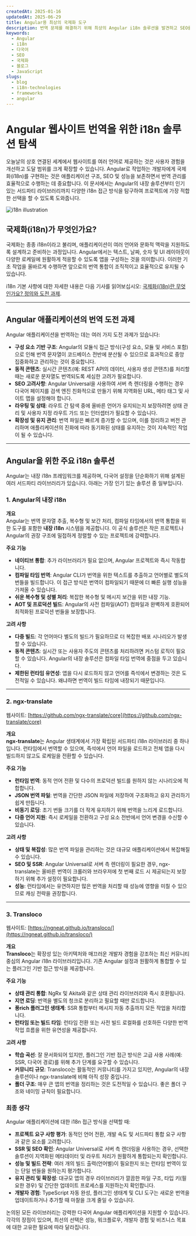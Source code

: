 ```yaml
---
createdAt: 2025-01-16
updatedAt: 2025-06-29
title: Angular용 최상의 국제화 도구
description: 번역 문제를 해결하기 위해 최상의 Angular i18n 솔루션을 발견하고 SEO를 향상시키고 전세계 웹 경험을 제공합니다.
keywords:
  - Angular
  - i18n
  - 다국어
  - SEO
  - 국제화
  - 블로그
  - JavaScript
slugs:
  - blog
  - i18n-technologies
  - frameworks
  - angular
---
```


# Angular 웹사이트 번역을 위한 i18n 솔루션 탐색

오늘날의 상호 연결된 세계에서 웹사이트를 여러 언어로 제공하는 것은 사용자 경험을 개선하고 도달 범위를 크게 확장할 수 있습니다. Angular로 작업하는 개발자에게 국제화(i18n)를 구현하는 것은 애플리케이션 구조, SEO 및 성능을 보존하면서 번역 관리를 효율적으로 수행하는 데 중요합니다. 이 문서에서는 Angular의 내장 솔루션부터 인기 있는 서드파티 라이브러리까지 다양한 i18n 접근 방식을 탐구하여 프로젝트에 가장 적합한 선택을 할 수 있도록 도와줍니다.

![i18n illustration](https://github.com/aymericzip/intlayer/blob/main/docs/blog/assets/i18n.webp)

## 국제화(i18n)가 무엇인가요?

국제화는 종종 i18n이라고 불리며, 애플리케이션이 여러 언어와 문화적 맥락을 지원하도록 설계하고 준비하는 과정입니다. Angular에서는 텍스트, 날짜, 숫자 및 UI 레이아웃이 다양한 로케일에 원활하게 적응할 수 있도록 앱을 구성하는 것을 의미합니다. 이러한 기초 작업을 올바르게 수행하면 앞으로의 번역 통합이 조직적이고 효율적으로 유지될 수 있습니다.

i18n 기본 사항에 대한 자세한 내용은 다음 기사를 읽어보십시오: [국제화(i18n)란 무엇인가요? 정의와 도전 과제](https://github.com/aymericzip/intlayer/blob/main/docs/blog/ko/what_is_internationalization.md).

---

## Angular 애플리케이션의 번역 도전 과제

Angular 애플리케이션을 번역하는 데는 여러 가지 도전 과제가 있습니다:

- **구성 요소 기반 구조**: Angular의 모듈식 접근 방식(구성 요소, 모듈 및 서비스 포함)으로 인해 번역 문자열이 코드베이스 전반에 분산될 수 있으므로 효과적으로 중앙 집중화하고 관리하는 것이 중요합니다.
- **동적 콘텐츠**: 실시간 콘텐츠(예: REST API의 데이터, 사용자 생성 콘텐츠)를 처리할 때는 새로운 문자열도 번역되도록 세심한 고려가 필요합니다.
- **SEO 고려사항**: Angular Universal을 사용하여 서버 측 렌더링을 수행하는 경우 다국어 페이지를 검색 엔진 친화적으로 만들기 위해 지역화된 URL, 메타 태그 및 사이트 맵을 설정해야 합니다.
- **라우팅 및 상태**: 라우트 간 탐색 중에 올바른 언어가 유지되는지 보장하려면 상태 관리 및 사용자 지정 라우트 가드 또는 인터셉터가 필요할 수 있습니다.
- **확장성 및 유지 관리**: 번역 파일은 빠르게 증가할 수 있으며, 이를 정리하고 버전 관리하며 애플리케이션의 진화에 따라 동기화된 상태를 유지하는 것이 지속적인 작업이 될 수 있습니다.

---

## Angular을 위한 주요 i18n 솔루션

Angular는 내장 i18n 프레임워크를 제공하며, 다국어 설정을 단순화하기 위해 설계된 여러 서드파티 라이브러리가 있습니다. 아래는 가장 인기 있는 솔루션 중 일부입니다.

### 1. Angular의 내장 i18n

**개요**  
Angular는 번역 문자열 추출, 복수형 및 보간 처리, 컴파일 타임에서의 번역 통합을 위한 도구를 포함한 **내장 i18n** 시스템을 제공합니다. 이 공식 솔루션은 작은 프로젝트나 Angular의 권장 구조에 밀접하게 정렬할 수 있는 프로젝트에 강력합니다.

**주요 기능**

- **네이티브 통합**: 추가 라이브러리가 필요 없으며, Angular 프로젝트와 즉시 작동합니다.
- **컴파일 타임 번역**: Angular CLI가 번역을 위한 텍스트를 추출하고 언어별로 별도의 번들을 빌드합니다. 이 접근 방식은 번역이 컴파일되기 때문에 더 빠른 실행 성능을 가져올 수 있습니다.
- **쉬운 복수형 및 성별 처리**: 복잡한 복수형 및 메시지 보간을 위한 내장 기능.
- **AOT 및 프로덕션 빌드**: Angular의 사전 컴파일(AOT) 컴파일과 완벽하게 호환되어 최적화된 프로덕션 번들을 보장합니다.

**고려 사항**

- **다중 빌드**: 각 언어마다 별도의 빌드가 필요하므로 더 복잡한 배포 시나리오가 발생할 수 있습니다.
- **동적 콘텐츠**: 실시간 또는 사용자 주도의 콘텐츠를 처리하려면 커스텀 로직이 필요할 수 있습니다. Angular의 내장 솔루션은 컴파일 타임 번역에 중점을 두고 있습니다.
- **제한된 런타임 유연성**: 앱을 다시 로드하지 않고 언어를 즉석에서 변경하는 것은 도전적일 수 있습니다. 왜냐하면 번역이 빌드 타임에 내장되기 때문입니다.

---

### 2. ngx-translate

웹사이트: [https://github.com/ngx-translate/core](https://github.com/ngx-translate/core)

**개요**  
**ngx-translate**는 Angular 생태계에서 가장 확립된 서드파티 i18n 라이브러리 중 하나입니다. 런타임에서 번역할 수 있으며, 즉석에서 언어 파일을 로드하고 전체 앱을 다시 빌드하지 않고도 로케일을 전환할 수 있습니다.

**주요 기능**

- **런타임 번역**: 동적 언어 전환 및 다수의 프로덕션 빌드를 원하지 않는 시나리오에 적합합니다.
- **JSON 번역 파일**: 번역을 간단한 JSON 파일에 저장하여 구조화하고 유지 관리하기 쉽게 만듭니다.
- **비동기 로딩**: 초기 번들 크기를 더 작게 유지하기 위해 번역을 느리게 로드합니다.
- **다중 언어 지원**: 즉시 로케일을 전환하고 구성 요소 전반에서 언어 변경을 수신할 수 있습니다.

**고려 사항**

- **상태 및 복잡성**: 많은 번역 파일을 관리하는 것은 대규모 애플리케이션에서 복잡해질 수 있습니다.
- **SEO 및 SSR**: Angular Universal로 서버 측 렌더링이 필요한 경우, ngx-translate는 올바른 번역이 크롤러와 브라우저에 첫 번째 로드 시 제공되는지 보장하기 위해 추가 설정이 필요합니다.
- **성능**: 런타임에서는 유연하지만 많은 번역을 처리할 때 성능에 영향을 미칠 수 있으므로 캐싱 전략을 권장합니다.

---

### 3. Transloco

웹사이트: [https://ngneat.github.io/transloco/](https://ngneat.github.io/transloco/)

**개요**  
**Transloco**는 확장성 있는 아키텍처와 매끄러운 개발자 경험을 강조하는 최신 커뮤니티 중심의 Angular i18n 라이브러리입니다. 기존 Angular 설정과 원활하게 통합할 수 있는 플러그인 기반 접근 방식을 제공합니다.

**주요 기능**

- **상태 관리 통합**: NgRx 및 Akita와 같은 상태 관리 라이브러리와 즉시 호환됩니다.
- **지연 로딩**: 번역을 별도의 청크로 분리하고 필요할 때만 로드합니다.
- **풍rich 플러그인 생태계**: SSR 통합부터 메시지 자동 추출까지 모든 작업을 처리합니다.
- **런타임 또는 빌드 타임**: 런타임 전환 또는 사전 빌드 로컬화를 선호하든 다양한 번역 작업 흐름을 위한 유연성을 제공합니다.

**고려 사항**

- **학습 곡선**: 잘 문서화되어 있지만, 플러그인 기반 접근 방식은 고급 사용 사례(예: SSR, 다국어 경로)를 위해 추가 단계를 요구할 수 있습니다.
- **커뮤니티 규모**: Transloco는 활동적인 커뮤니티를 가지고 있지만, Angular의 내장 솔루션이나 ngx-translate에 비해 아직 성장 중입니다.
- **폴더 구조**: 매우 큰 앱의 번역을 정리하는 것은 도전적일 수 있습니다. 좋은 폴더 구조와 네이밍 규칙이 필요합니다.

### 최종 생각

Angular 애플리케이션에 대한 i18n 접근 방식을 선택할 때:

- **프로젝트 요구 사항 평가**: 동적인 언어 전환, 개발 속도 및 서드파티 통합 요구 사항과 같은 요소를 고려합니다.
- **SSR 및 SEO 확인**: Angular Universal로 서버 측 렌더링을 사용하는 경우, 선택한 솔루션이 지역화된 메타데이터 및 라우트 처리가 원활하게 통합되는지 확인합니다.
- **성능 및 빌드 전략**: 여러 개의 빌드 출력(언어별)이 필요한지 또는 런타임 번역이 있는 단일 번들을 원하는지 평가합니다.
- **유지 관리 및 확장성**: 대규모 앱의 경우 라이브러리가 깔끔한 파일 구조, 타입 키(필요한 경우) 및 간단한 업데이트 프로세스를 지원하는지 확인합니다.
- **개발자 경험**: TypeScript 자동 완성, 플러그인 생태계 및 CLI 도구는 새로운 번역을 업데이트하거나 추가할 때 마찰을 크게 줄일 수 있습니다.

논의된 모든 라이브러리는 강력한 다국어 Angular 애플리케이션을 지원할 수 있습니다. 각각의 장점이 있으며, 최선의 선택은 성능, 워크플로우, 개발자 경험 및 비즈니스 목표에 대한 고유한 필요에 따라 달라집니다.
